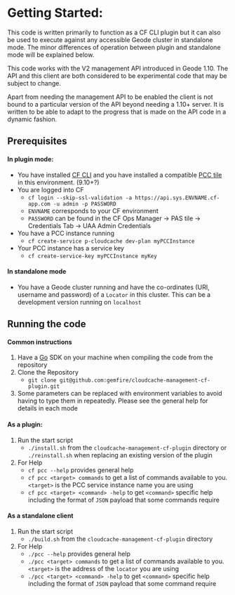 # Getting Started:
This code is written primarily to function as a CF CLI plugin but it can also be used to execute against
any accessible Geode cluster in standalone mode. The minor differences of operation between plugin and
standalone mode will be explained below.

This code works with the V2 management API introduced in Geode 1.10. The API and this client are both
considered to be experimental code that may be subject to change.

Apart from needing the management API to be enabled the client is not bound to a particular version of
the API beyond needing a 1.10+ server. It is written to be able to adapt to the progress that is made
on the API code in a dynamic fashion.

## Prerequisites

#### In plugin mode:
* You have installed [CF CLI](https://docs.cloudfoundry.org/cf-cli/install-go-cli.html) and you have
installed a compatible [PCC tile](https://network.pivotal.io/products/p-cloudcache/) in this environment.
(9.10+?)
* You are logged into CF
    *  `cf login --skip-ssl-validation -a https://api.sys.ENVNAME.cf-app.com -u admin -p PASSWORD`
    * `ENVNAME` corresponds to your CF environment
    * `PASSWORD` can be found in the CF Ops Manager &rarr; PAS tile &rarr; Credentials Tab &rarr; UAA
    Admin Credentials
* You have a PCC instance running
    * `cf create-service p-cloudcache dev-plan myPCCInstance`
* Your PCC instance has a service key
    * `cf create-service-key myPCCInstance myKey`

#### In standalone mode
* You have a Geode cluster running and have the co-ordinates (URI, username and password) of a `Locator`
in this cluster. This can be a development version running on `localhost`

## Running the code

#### Common instructions
 1. Have a [Go](https://golang.org/) SDK on your machine when compiling the code from the repository
 1. Clone the Repository
    - `git clone git@github.com:gemfire/cloudcache-management-cf-plugin.git`
 1. Some parameters can be replaced with environment variables to avoid having to type them in repeatedly.
 Please see the general help for details in each mode

#### As a plugin:
 1. Run the start script
    -  `./install.sh` from the `cloudcache-management-cf-plugin` directory or `./reinstall.sh` when
    replacing an existing version of the plugin
 1. For Help
    - `cf pcc --help` provides general help
    - `cf pcc <target> commands` to get a list of commands available to you. `<target>` is the PCC service instance name you are using
    - `cf pcc <target> <command> -help` to get `<command>` specific help including the format of `JSON` payload that some commands require

#### As a standalone client
 1. Run the start script
    -  `./build.sh` from the `cloudcache-management-cf-plugin` directory
 1. For Help
    - `./pcc --help` provides general help
    - `./pcc <target> commands` to get a list of commands available to you. `<target>` is the address of the `locator` you are using
    - `./pcc <target> <command> -help` to get `<command>` specific help including the format of `JSON` payload that some command require
